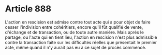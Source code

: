 # Article 888

L'action en rescision est admise contre tout acte qui a pour objet de faire cesser l'indivision entre cohéritiers, encore qu'il fût qualifié de vente, d'échange et de transaction, ou de toute autre manière.   Mais après le partage, ou l'acte qui en tient lieu, l'action en rescision n'est plus admissible contre la transaction faite sur les difficultés réelles que présentait le premier acte, même quand il n'y aurait pas eu à ce sujet de procès commencé.